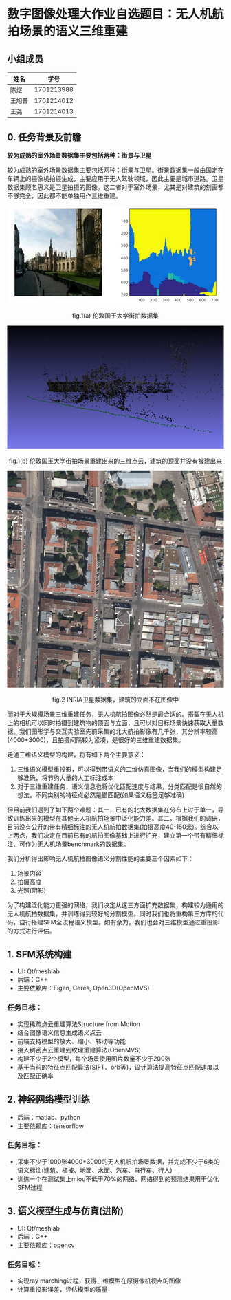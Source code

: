 # 数字图像处理大作业自选题目：无人机航拍场景的语义三维重建

## 小组成员
|姓名|学号|
|------|---|
| 陈煜 |1701213988|
|王旭普|1701214012|
| 王尧 |1701214013|

## 0. 任务背景及前瞻
**较为成熟的室外场景数据集主要包括两种：街景与卫星**

较为成熟的室外场景数据集主要包括两种：街景与卫星。街景数据集一般由固定在车辆上的摄像机拍摄生成，主要应用于无人驾驶领域，因此主要是城市道路。卫星数据集顾名思义是卫星拍摄的图像。这二者对于室外场景，尤其是对建筑的刻画都不够完全，因此都不能单独用作三维重建。

![](kingscollege-semantic.png)
<div style="text-align:center">fig.1(a) 伦敦国王大学街拍数据集</div>

![](kingscollege.png)
<div style="text-align:center">fig.1(b) 伦敦国王大学街拍场景重建出来的三维点云，建筑的顶面并没有被建出来</div>

![inria aerial](vie1.jpg)
<div style="text-align:center">fig.2 INRIA卫星数据集，建筑的立面不在图像中</div>

而对于大规模场景三维重建任务，无人机航拍图像必然是最合适的。搭载在无人机上的相机可以同时拍摄到建筑物的顶面与立面，且可以对目标场景快速获取大量数据。我们图形学与交互实验室先前采集的北大航拍影像有几千张，其分辨率较高(4000*3000)，且拍摄间隔较为紧凑，是很好的三维重建数据集。

走通三维语义模型的构建，将有如下两个主要意义：
1. 三维语义模型重投影，可以得到带语义的二维仿真图像，当我们的模型构建足够准确，将节约大量的人工标注成本
2. 对于三维重建任务，语义信息也将优化匹配速度与结果，分类匹配是很自然的想法，不同类别的特征点必然是错匹配(如果语义标签足够准确)

但目前我们遇到了如下两个难题：其一，已有的北大数据集在分布上过于单一，导致训练出来的模型在其他无人机航拍场景中泛化能力差。其二，根据我们的调研，目前没有公开的带有精细标注的无人机航拍数据集(拍摄高度40-150米)。综合以上两点，我们决定在目前已有的航拍图像基础上进行扩充，建立第一个带有精细标注、可作为无人机场景benchmark的数据集。

我们分析得出影响无人机航拍图像语义分割性能的主要三个因素如下：
1. 场景内容
2. 拍摄高度
3. 光照(阴影)

为了构建泛化能力更强的网络，我们决定从这三方面扩充数据集，构建较为通用的无人机航拍数据集，并训练得到较好的分割模型。同时我们也将重构第三方库的代码，自行搭建SFM全流程语义模型。如有余力，我们也会对三维模型通过重投影的方式进行评估。

## 1. SFM系统构建
- UI: Qt/meshlab
- 后端：C++
- 主要依赖库：Eigen, Ceres, Open3D(OpenMVS)

### 任务目标：
- 实现稀疏点云重建算法Structure from Motion
- 结合图像语义信息生成语义点云
- 前端支持模型的放大、缩小、转动等功能
- 接入稠密点云重建到纹理重建算法(OpenMVS)
- 构建不少于2个模型，每个场景使用图片数量不少于200张
- 基于当前的特征点匹配算法(SIFT、orb等)，设计算法提高特征点匹配速度以及匹配正确率

## 2. 神经网络模型训练
- 后端：matlab、python
- 主要依赖库：tensorflow

### 任务目标：
- 采集不少于1000张4000*3000的无人机航拍场景数据，并完成不少于6类的语义标注(建筑、植被、地面、水面、汽车、自行车、行人)
- 训练一个在测试集上miou不低于70%的网络，网络得到的预测结果用于优化SFM过程

## 3. 语义模型生成与仿真(进阶)
- UI: Qt/meshlab
- 后端：C++
- 主要依赖库：opencv

### 任务目标：
- 实现ray marching过程，获得三维模型在原摄像机视点的图像
- 计算重投影误差，评估模型的质量
